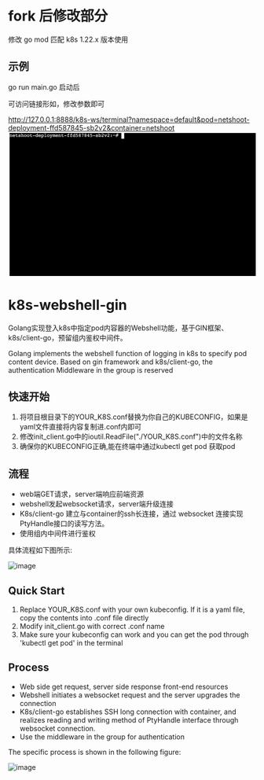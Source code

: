 # fork  后修改部分
修改 go mod 匹配 k8s 1.22.x 版本使用
## 示例
go run main.go 启动后

可访问链接形如，修改参数即可

http://127.0.0.1:8888/k8s-ws/terminal?namespace=default&pod=netshoot-deployment-ffd587845-sb2v2&container=netshoot
![image](demo.png)

# k8s-webshell-gin

Golang实现登入k8s中指定pod内容器的Webshell功能，基于GIN框架、k8s/client-go，预留组内鉴权中间件。

Golang implements the webshell function of logging in k8s to specify pod content device. Based on gin framework and k8s/client-go, the authentication Middleware in the group is reserved

## 快速开始
1. 将项目根目录下的YOUR_K8S.conf替换为你自己的KUBECONFIG，如果是yaml文件直接将内容复制进.conf内即可
2. 修改init_client.go中的ioutil.ReadFile("./YOUR_K8S.conf")中的文件名称
3. 确保你的KUBECONFIG正确,能在终端中通过kubectl get pod 获取pod

## 流程
- web端GET请求，server端响应前端资源
- webshell发起websocket请求，server端升级连接
- K8s/client-go 建立与container的ssh长连接，通过 websocket 连接实现PtyHandle接口的读写方法。
- 使用组内中间件进行鉴权

具体流程如下图所示:

![image](k8s-webshell%20.jpg)

## Quick Start
1. Replace YOUR_K8S.conf with your own kubeconfig. If it is a yaml file, copy the contents into .conf file directly
2. Modify init_client.go with correct .conf name
3. Make sure your kubeconfig can work and you can get the pod through 'kubectl get pod' in the terminal

## Process
- Web side get request, server side response front-end resources
- Webshell initiates a websocket request and the server upgrades the connection
- K8s/client-go establishes SSH long connection with container, and realizes reading and writing method of PtyHandle interface through websocket connection.
- Use the middleware in the group for authentication

The specific process is shown in the following figure:

![image](k8s-webshell%20.jpg)
